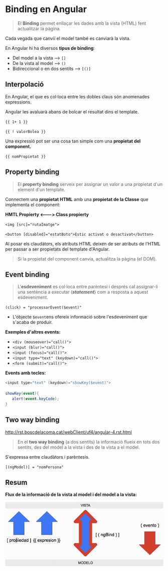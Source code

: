# Binding en Angular


> El **Binding** permet enllaçar les dades amb la vista (HTML) fent actualitzar la pàgina.

Cada vegada que canviï el model també es canviarà la vista.

En Angular hi ha diversos **tipus de binding**:

* Del model a la vista --> `[]`
* De la vista al model --> `()`
* Bidireccional o en dos sentits --> `[()]`

## Interpolació 
 En Angular, el que es col·loca entre les dobles claus són anomenades expressions. 

Angular les avaluarà abans de bolcar el resultat dins el template.

`{{ 1+ 1 }}`

`{{ ! valorBolea }}`

Una expressió pot ser una cosa tan simple com una **propietat del component.**

`{{ nomPropietat }}`

## Property binding

> El **property binding** serveix per assignar un valor a una propietat d'un element d'un template.

Connectem una **propietat HTML** amb una **propietat de la Classe** que implementa el component:

**HMTL Propierty <---> Class propierty**

`<img [src]="rutaImatge">`

`<button [disabled]="estatBoto">Estic activat o desactivat</button>`

Al posar els claudàtors, els atributs HTML deixen de ser atributs de l'HTML per passar a ser propietats del template d'Angular.

> Si la propietat del component canvia, actualitza la pàgina (el DOM).

## Event binding

> L'**esdeveniment** es col·loca entre parèntesi i després cal assignar-li una sentència a executar (_**statement**_) com a resposta a aquest esdeveniment.

`(click) = "processarEvent($event)"`

* L'objecte `$event`ens ofereix informació sobre l'esdeveniment que s'acaba de produir.

**Exemples d'altres events:**

* `<div (mouseover)="call()">`
* `<input (blur)="call()">`
* `<input (focus)="call()">`
* `<input type="text" (keydown)="call()">`
* `<form (submit)="call()">`

**Events amb tecles:**

```csharp
<input type="text" (keydown)="showKey($event)">

showKey(event){
   alert(event.keyCode);
}
```

## Two way binding



http://rst.boscdelacoma.cat/webClient/uf4/angular-4.rst.html
> En el **two way binding** (a dos sentits) la informació flueix en tots dos sentits, des del model a la vista i des de la vista a el model.

S'expressa entre claudàtors i parèntesis. 

`[(ngModel)] = "nomPersona"`

## Resum

**Flux de la informació de la vista al model i del model a la vista:**

![](/assets/angular-binding.png)


